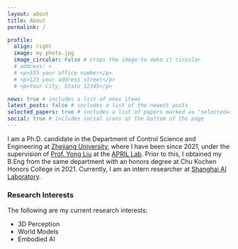 ```yaml
---
layout: about
title: About
permalink: /

profile:
  align: right
  image: my_photo.jpg
  image_circular: False # crops the image to make it circular
  # address: >
  # <p>555 your office number</p>
  # <p>123 your address street</p>
  # <p>Your City, State 12345</p>

news: true # includes a list of news items
latest_posts: false # includes a list of the newest posts
selected_papers: true # includes a list of papers marked as "selected={true}"
social: true # includes social icons at the bottom of the page
---
```

 I am a Ph.D. candidate in the Department of Control Science and Engineering at [Zhejiang University](https://www.zju.edu.cn/), where I have been since 2021, under the supervision of [Prof. Yong Liu](https://person.zju.edu.cn/yongliu) at the [APRIL Lab](https://april.zju.edu.cn/). Prior to this, I obtained my B.Eng from the same department with an honors degree at Chu Kochen Honors College in 2021. Currently, I am an intern researcher at <a href="https://www.shlab.org.cn/">Shanghai AI Laboratory</a>.
 

### Research Interests
The following are my current research interests:
<!-- See also [list of publications](/publications). -->
- 3D Perception
- World Models
- Embodied AI
